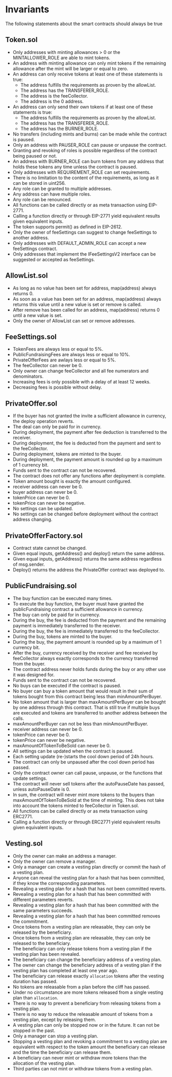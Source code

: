# Invariants

The following statements about the smart contracts should always be true

## Token.sol

- Only addresses with minting allowances > 0 or the MINTALLOWER_ROLE are able to mint tokens.
- An address with minting allowance can only mint tokens if the remaining allowance after the mint will be larger or equal to zero.
- An address can only receive tokens at least one of these statements is true:
  - The address fulfills the requirements as proven by the allowList.
  - The address has the TRANSFERER_ROLE.
  - The address is the feeCollector.
  - The address is the 0 address.
- An address can only send their own tokens if at least one of these statements is true:
  - The address fulfills the requirements as proven by the allowList.
  - The address has the TRANSFERER_ROLE.
  - The address has the BURNER_ROLE.
- No transfers (including mints and burns) can be made while the contract is paused.
- Only an address with PAUSER_ROLE can pause or unpause the contract.
- Granting and revoking of roles is possible regardless of the contract being paused or not.
- An address with BURNER_ROLE can burn tokens from any address that holds these tokens any time unless the contract is paused.
- Only addresses with REQUIREMENT_ROLE can set requirements.
- There is no limitation to the content of the requirements, as long as it can be stored in uint256.
- Any role can be granted to multiple addresses.
- Any address can have multiple roles.
- Any role can be renounced.
- All functions can be called directly or as meta transaction using EIP-2771.
- Calling a function directly or through EIP-2771 yield equivalent results given equivalent inputs.
- The token supports permit() as defined in EIP-2612.
- Only the owner of feeSettings can suggest to change feeSettings to another address.
- Only addresses with DEFAULT_ADMIN_ROLE can accept a new feeSettings contract.
- Only addresses that implement the IFeeSettingsV2 interface can be suggested or accepted as feeSettings.

## AllowList.sol

- As long as no value has been set for address, map(address) always returns 0.
- As soon as a value has been set for an address, map(address) always returns this value until a new value is set or remove is called.
- After remove has been called for an address, map(address) returns 0 until a new value is set.
- Only the owner of AllowList can set or remove addresses.

## FeeSettings.sol

- TokenFees are always less or equal to 5%.
- PublicFundraisingFees are always less or equal to 10%.
- PrivateOfferFees are awlays less or equal to 5%.
- The feeCollector can never be 0.
- Only owner can change feeCollector and all fee numerators and denominators.
- Increasing fees is only possible with a delay of at least 12 weeks.
- Decreasing fees is possible without delay.

## PrivateOffer.sol

- If the buyer has not granted the invite a sufficient allowance in currency, the deploy operation reverts.
- The deal can only be paid for in currency.
- During deployment, the payment after fee deduction is transferred to the receiver.
- During deployment, the fee is deducted from the payment and sent to the feeCollector.
- During deployment, tokens are minted to the buyer.
- During deployment, the payment amount is rounded up by a maximum of 1 currency bit.
- Funds sent to the contract can not be recovered.
- The contract does not offer any functions after deployment is complete.
- Token amount bought is exactly the amount configured.
- receiver address can never be 0.
- buyer address can never be 0.
- tokenPrice can never be 0.
- tokenPrice can never be negative.
- No settings can be updated.
- No settings can be changed before deployment without the contract address changing.

## PrivateOfferFactory.sol

- Contract state cannot be changed.
- Given equal inputs, getAddress() and deploy() return the same address.
- Given equal inputs, getAddress() returns the same address regardless of msg.sender.
- Deploy() returns the address the PrivateOffer contract was deployed to.

## PublicFundraising.sol

- The buy function can be executed many times.
- To execute the buy function, the buyer must have granted the publicFundraising contract a sufficient allowance in currency.
- The buy can only be paid for in currency.
- During the buy, the fee is deducted from the payment and the remaining payment is immediately transferred to the receiver.
- During the buy, the fee is immediately transferred to the feeCollector.
- During the buy, tokens are minted to the buyer.
- During the buy, the payment amount is rounded up by a maximum of 1 currency bit.
- After the buy, currency received by the receiver and fee received by feeCollector always exactly corresponds to the currency transferred from the buyer.
- The contract address never holds funds during the buy or any other use it was designed for.
- Funds sent to the contract can not be recovered.
- No buys can be executed if the contract is paused.
- No buyer can buy a token amount that would result in their sum of tokens bought from this contract being less than minAmountPerBuyer.
- No token amount that is larger than maxAmountPerBuyer can be bought by one address through this contract. That is still true if multiple buys are executed and tokens are transferred to another address between the calls.
- maxAmountPerBuyer can not be less than minAmountPerBuyer.
- receiver address can never be 0.
- tokenPrice can never be 0.
- tokenPrice can never be negative.
- maxAmountOfTokenToBeSold can never be 0.
- All settings can be updated when the contract is paused.
- Each setting update (re-)starts the cool down period of 24h hours.
- The contract can only be unpaused after the cool down period has passed.
- Only the contract owner can call pause, unpause, or the functions that update settings.
- The contract will never sell tokens after the autoPauseDate has passed, unless autoPauseDate is 0.
- In sum, the contract will never mint more tokens to the buyers than maxAmountOfTokenToBeSold at the time of minting. This does not take into account the tokens minted to feeCollector in Token.sol.
- All functions can be called directly or as meta transaction using ERC2771.
- Calling a function directly or through ERC2771 yield equivalent results given equivalent inputs.

## Vesting.sol

- Only the owner can make an address a manager.
- Only the owner can remove a manager.
- Only a manager can create a vesting plan directly or commit the hash of a vesting plan.
- Anyone can reveal the vesting plan for a hash that has been committed, if they know the corresponding parameters.
- Revealing a vesting plan for a hash that has not been committed reverts.
- Revealing a vesting plan for a hash that has been committed with different parameters reverts.
- Revealing a vesting plan for a hash that has been committed with the same parameters succeeds.
- Revealing a vesting plan for a hash that has been committed removes the commitment.
- Once tokens from a vesting plan are releasable, they can only be released by the beneficiary.
- Once tokens from a vesting plan are releasable, they can only be released to the beneficiary.
- The beneficiary can only release tokens from a vesting plan if the vesting plan has been revealed.
- The beneficiary can change the beneficiary address of a vesting plan.
- The owner can change the beneficiary address of a vesting plan if the vesting plan has completed at least one year ago.
- The beneficiary can release exactly `allocation` tokens after the vesting duration has passed.
- No tokens are releasable from a plan before the cliff has passed.
- Under no circumstance are more tokens released from a single vesting plan than `allocation`.
- There is no way to prevent a beneficiary from releasing tokens from a vesting plan.
- There is no way to reduce the releasable amount of tokens from a vesting plan, except by releasing them.
- A vesting plan can only be stopped now or in the future. It can not be stopped in the past.
- Only a manager can stop a vesting plan.
- Stopping a vesting plan and revoking a commitment to a vesting plan are equivalent with respect to the token amount the beneficiary can release and the time the beneficiary can release them.
- A beneficiary can never mint or withdraw more tokens than the allocation of the vesting plan.
- Third parties can not mint or withdraw tokens from a vesting plan.
